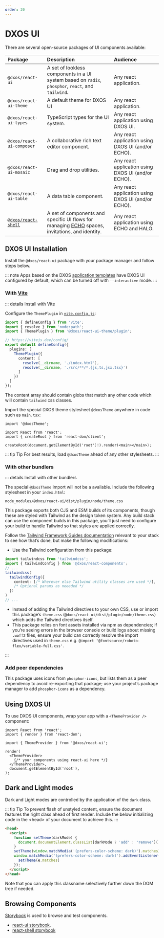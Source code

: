 ```yaml
---
order: 20
---
```


# DXOS UI

There are several open-source packages of UI components available:

| Package                        | Description                                                                                                   | Audience                                          |
|:-------------------------------|:--------------------------------------------------------------------------------------------------------------|:--------------------------------------------------|
| `@dxos/react-ui`               | A set of lookless components in a UI system based on `radix`, `phosphor`, `react`, and `tailwind`.            | Any react application.                            |
| `@dxos/react-ui-theme`         | A default theme for DXOS UI                                                                                   | Any react application.                            |
| `@dxos/react-ui-types`         | TypeScript types for the UI system.                                                                           | Any react application using DXOS UI.              |
| `@dxos/react-ui-composer`      | A collaborative rich text editor component.                                                                   | Any react application using DXOS UI (and/or ECHO). |
| `@dxos/react-ui-mosaic`        | Drag and drop utilities.                                                                                      | Any react application using DXOS UI (and/or ECHO). |
| `@dxos/react-ui-table`         | A data table component.                                                                                       | Any react application using DXOS UI (and/or ECHO). |
| [`@dxos/react-shell`](./shell) | A set of components and specific UI flows for managing [ECHO](../platform) spaces, invitations, and identity. | Any react application using ECHO and HALO.        |

## DXOS UI Installation

Install the `@dxos/react-ui` package with your package manager and follow steps below.

::: note
Apps based on the DXOS [application templates](../cli/app-templates) have DXOS UI configured by default, which can be turned off with `--interactive` mode.
:::

### With [Vite](https://vitejs.dev)

::: details Install with Vite

Configure the `ThemePlugin` in [`vite.config.js`](https://vitejs.dev/config/):

```ts file=./snippets/vite-config.ts#L5-
import { defineConfig } from 'vite';
import { resolve } from 'node:path';
import { ThemePlugin } from '@dxos/react-ui-theme/plugin';

// https://vitejs.dev/config/
export default defineConfig({
  plugins: [
    ThemePlugin({
      content: [
        resolve(__dirname, './index.html'),
        resolve(__dirname, './src/**/*.{js,ts,jsx,tsx}')
      ]
    })
  ]
});
```

The content array should contain globs that match any other code which will contain `tailwind` css classes.

Import the special DXOS theme stylesheet `@dxosTheme` anywhere in code such as `main.tsx`:

```tsx{1} file=./snippets/vite-main.tsx#L5-
import '@dxosTheme';

import React from 'react';
import { createRoot } from 'react-dom/client';

createRoot(document.getElementById('root')!).render(<main></main>);
```

::: tip Tip
For best results, load `@dxosTheme` ahead of any other stylesheets.
:::

### With other bundlers

::: details Install with other bundlers

The special `@dxosTheme` import will not be a available. Include the following stylesheet in your `index.html`:

    node_modules/@dxos/react-ui/dist/plugin/node/theme.css

This package exports both CJS and ESM builds of its components, though these are styled with Tailwind as the design token system. Any build stack can use the component builds in this package, you’ll just need to configure your build to handle Tailwind so that styles are applied correctly.

Follow the [Tailwind Framework Guides documentation](https://tailwindcss.com/docs/installation/framework-guides) relevant to your stack to see how that’s done, but make the following modifications:

*   Use the Tailwind configuration from this package:

```ts
import tailwindcss from 'tailwindcss';
import { tailwindConfig } from '@dxos/react-components';
// ...
tailwindcss(
  tailwindConfig({
    content: [/* Wherever else Tailwind utility classes are used */],
    /* Optional params as neeeded */
  })
)
// ...
```

*   Instead of adding the Tailwind directives to your own CSS, use or import this package’s `theme.css` (`@dxos/react-ui/dist/plugin/node/theme.css`) which adds the Tailwind directives itself.
*   This package relies on font assets installed via npm as dependencies; if you’re seeing errors in the browser console or build logs about missing `.woff2` files, ensure your build can correctly resolve the import directives used in `theme.css` e.g. `@import '@fontsource/roboto-flex/variable-full.css'`.

:::

### Add peer dependencies

This package uses icons from `phosphor-icons`, but lists them as a peer dependency to avoid re-exporting that package; use your project’s package manager to add `phosphor-icons` as a dependency.

## Using DXOS UI

To use DXOS UI components, wrap your app with a `<ThemeProvider />` component:

```tsx file=./snippets/theme-provider.tsx#L5-
import React from 'react';
import { render } from 'react-dom';

import { ThemeProvider } from '@dxos/react-ui';

render(
  <ThemeProvider>
    {/* your components using react-ui here */}
  </ThemeProvider>,
  document.getElementById('root'),
);
```

## Dark and Light modes

Dark and Light modes are controlled by the application of the `dark` class.

::: tip Tip
To prevent flash of unstyled content, ensure the document features the right class ahead of first render. Include the below initializing code in the \<head> of your document to achieve this.
:::

```html file=./snippets/dark-mode.html
<head>
  <script>
    function setTheme(darkMode) {
      document.documentElement.classList[darkMode ? 'add' : 'remove']('dark')
    }
    setTheme(window.matchMedia('(prefers-color-scheme: dark)').matches)
    window.matchMedia('(prefers-color-scheme: dark)').addEventListener('change', function (e) {
      setTheme(e.matches)
    });
  </script>
</head>
```

Note that you can apply this classname selectively further down the DOM tree if needed.

## Browsing Components

[Storybook](https://storybook.js.org/) is used to browse and test components.

*   [react-ui storybook](https://609d2a9c8202250039083fbb-owiqnnxehq.chromatic.com/).
*   [react-shell storybook](https://64c18b27fca920629f846e5b-qdjdssmfjl.chromatic.com/)
